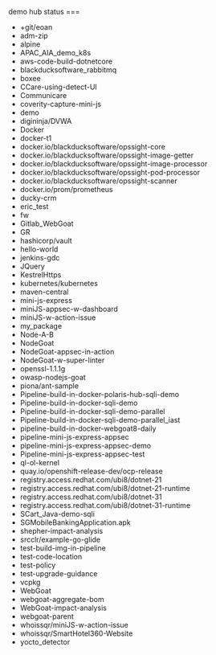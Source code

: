 demo hub status === 
* +git/eoan
* adm-zip
* alpine
* APAC_AIA_demo_k8s
* aws-code-build-dotnetcore
* blackducksoftware_rabbitmq
* boxee
* CCare-using-detect-UI
* Communicare
* coverity-capture-mini-js
* demo
* digininja/DVWA
* Docker
* docker-t1
* docker.io/blackducksoftware/opssight-core
* docker.io/blackducksoftware/opssight-image-getter
* docker.io/blackducksoftware/opssight-image-processor
* docker.io/blackducksoftware/opssight-pod-processor
* docker.io/blackducksoftware/opssight-scanner
* docker.io/prom/prometheus
* ducky-crm
* eric_test
* fw
* Gitlab_WebGoat
* GR
* hashicorp/vault
* hello-world
* jenkins-gdc
* JQuery
* KestrelHttps
* kubernetes/kubernetes
* maven-central
* mini-js-express
* miniJS-appsec-w-dashboard
* miniJS-w-action-issue
* my_package
* Node-A-B
* NodeGoat
* NodeGoat-appsec-in-action
* NodeGoat-w-super-linter
* openssl-1.1.1g
* owasp-nodejs-goat
* piona/ant-sample
* Pipeline-build-in-docker-polaris-hub-sqli-demo
* Pipeline-build-in-docker-sqli-demo
* Pipeline-build-in-docker-sqli-demo-parallel
* Pipeline-build-in-docker-sqli-demo-parallel_iast
* pipeline-build-in-docker-webgoat8-daily
* pipeline-mini-js-express-appsec
* pipeline-mini-js-express-appsec-demo
* Pipeline-mini-js-express-appsec-test
* ql-ol-kernel
* quay.io/openshift-release-dev/ocp-release
* registry.access.redhat.com/ubi8/dotnet-21
* registry.access.redhat.com/ubi8/dotnet-21-runtime
* registry.access.redhat.com/ubi8/dotnet-31
* registry.access.redhat.com/ubi8/dotnet-31-runtime
* SCart_Java-demo-sqli
* SGMobileBankingApplication.apk
* shepher-impact-analysis
* srcclr/example-go-glide
* test-build-img-in-pipeline
* test-code-location
* test-policy
* test-upgrade-guidance
* vcpkg
* WebGoat
* webgoat-aggregate-bom
* WebGoat-impact-analysis
* webgoat-parent
* whoissqr/miniJS-w-action-issue
* whoissqr/SmartHotel360-Website
* yocto_detector
